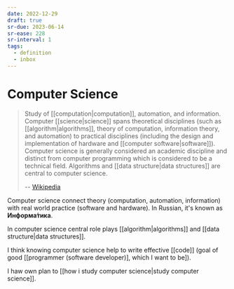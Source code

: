 ```yaml
---
date: 2022-12-29
draft: true
sr-due: 2023-06-14
sr-ease: 228
sr-interval: 1
tags:
  - definition
  - inbox
---
```


# Computer Science

> Study of [[computation|computation]], automation, and information. Computer
> [[science|science]] spans theoretical disciplines (such as
> [[algorithm|algorithms]], theory of computation, information theory, and
> automation) to practical disciplines (including the design and implementation
> of hardware and [[computer software|software]]). Computer science is generally
> considered an academic discipline and distinct from computer programming which
> is considered to be a technical field. Algorithms and
> [[data structure|data structures]] are central to computer science.
>
> -- [Wikipedia](https://en.wikipedia.org/wiki/Computer_science)

Computer science connect theory (computation, automation, information) with real
world practice (software and hardware). In Russian, it's known as
**Информа́тика**.

In computer science central role plays [[algorithm|algorithms]] and
[[data structure|data structures]].

I think knowing computer science help to write effective [[code]] (goal of good
[[programmer (software developer)], which I want to be]).

I haw own plan to [[how i study computer science|study computer science]].
